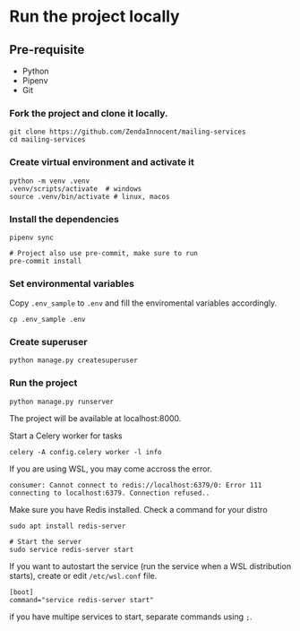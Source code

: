 # Run the project locally

## Pre-requisite
- Python
- Pipenv
- Git

### Fork the project and clone it locally.
```
git clone https://github.com/ZendaInnocent/mailing-services
cd mailing-services
```

### Create virtual environment and activate it
```
python -m venv .venv
.venv/scripts/activate  # windows
source .venv/bin/activate # linux, macos
```

### Install the dependencies
```
pipenv sync

# Project also use pre-commit, make sure to run
pre-commit install
```

### Set environmental variables

Copy `.env_sample` to `.env` and fill the enviromental variables accordingly.

```
cp .env_sample .env
```

### Create superuser
```
python manage.py createsuperuser
```

### Run the project
```
python manage.py runserver
```

The project will be available at localhost:8000.

Start a Celery worker for tasks
```
celery -A config.celery worker -l info
```

If you are using WSL, you may come accross the error.
```
consumer: Cannot connect to redis://localhost:6379/0: Error 111 connecting to localhost:6379. Connection refused..
```

Make sure you have Redis installed. Check a command for your distro
```
sudo apt install redis-server

# Start the server
sudo service redis-server start
```

If you want to autostart the service (run the service when a WSL distribution starts), create or edit `/etc/wsl.conf` file.
```
[boot]
command="service redis-server start"
```

if you have multipe services to start, separate commands using `;`.
